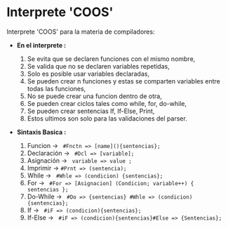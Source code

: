 # Interprete 'COOS'
Interprete 'COOS' para la materia de compiladores:

- **En el interprete :**

    1. Se evita que se declaren funciones con el mismo nombre, 
    2. Se valida que no se declaren variables repetidas,
    3. Solo es posible usar variables declaradas,   
    4. Se pueden crear n funciones y estas se comparten variables entre todas las funciones,    
    5. No se puede crear una funcion dentro de otra,
    6. Se pueden crear ciclos tales como while, for, do-while,
    7. Se pueden crear sentencias If, If-Else, Print,
    8. Estos ultimos son solo para las validaciones del parser.
    
- **Sintaxis Basica :**
    
    1. Funcion     -> ``` #Fnctn => [name](){sentencias};```
    2. Declaración -> ``` #Dcl => [variable];```
    3. Asignación  -> ``` variable => value ;```
    4. Imprimir    ->  ```#Prnt => (sentencia);```
    5. While       -> ``` #Whle => (condicion) {sentencias};```
    6. For         -> ``` #For => [Asignacion] (Condicion; variable++) { sentencias };```
    7. Do-While    -> ``` #Do => {sentencias} #Whle => (condicion) {sentencias};```
    8. If          -> ``` #iF => (condicion){sentencias};```
    9. If-Else     -> ``` #iF => (condicion){sentencias}#Else => {Sentencias};```
